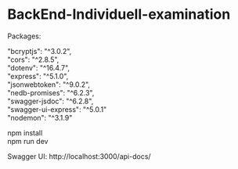 # BackEnd-Individuell-examination

Packages: <br>

"bcryptjs": "^3.0.2", <br>
"cors": "^2.8.5",<br>
"dotenv": "^16.4.7",<br>
"express": "^5.1.0",<br>
"jsonwebtoken": "^9.0.2",<br>
"nedb-promises": "^6.2.3",<br>
"swagger-jsdoc": "^6.2.8",<br>
"swagger-ui-express": "^5.0.1"<br>
"nodemon": "^3.1.9"

npm install <br>
npm run dev

Swagger UI: http://localhost:3000/api-docs/
